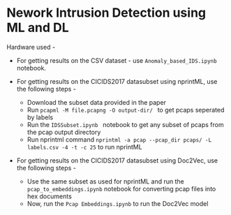 # Nework Intrusion Detection using ML and DL

Hardware used - 


* For getting results on the CSV dataset - use `Anomaly_based_IDS.ipynb` notebook. 

* For getting results on the CICIDS2017 datasubset using nprintML, use the following steps - 
  * Download the subset data provided in the paper
  * Run `pcapml -M file.pcapng -O output-dir/ ` to get pcaps seperated by labels
  * Run the `IDSSubset.ipynb ` notebook to get any subset of pcaps from the pcap output directory
  * Run nprintml command `nprintml -a pcap --pcap_dir pcaps/ -L labels.csv -4 -t -c 25` to run nprintML

* For getting results on the CICIDS2017 datasubset using Doc2Vec, use the following steps -
  * Use the same subset as used for nprintML and run the `pcap_to_embeddings.ipynb` notebook for converting pcap files into hex documents
  * Now, run the `Pcap Embeddings.ipynb` to run the Doc2Vec model

